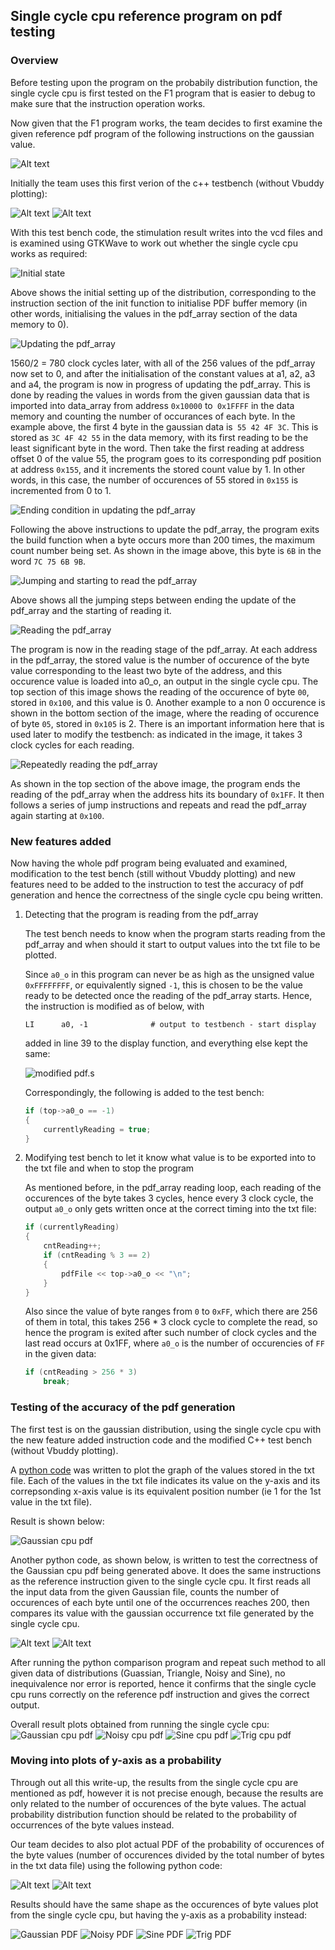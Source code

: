 ## Single cycle cpu reference program on pdf testing

### Overview
Before testing upon the program on the probabily distribution function, the single cycle cpu is first tested on the F1 program that is easier to debug to make sure that the instruction operation works. 

Now given that the F1 program works, the team decides to first examine the given reference pdf program of the following instructions on the gaussian value. 

![Alt text](../images/imagesLu/pdf_listing.jpg)

Initially the team uses this first verion of the c++ testbench (without Vbuddy plotting):

![Alt text](../images/imagesLu/image-6.png)
![Alt text](../images/imagesLu/image-7.png)

With this test bench code, the stimulation result writes into the vcd files and is examined using GTKWave to work out whether the single cycle cpu works as required:

![Initial state](../images/imagesLu/image.png)

Above shows the initial setting up of the distribution, corresponding to the instruction section of the init function to initialise PDF buffer memory (in other words, initialising the values in the pdf_array section of the data memory to 0).

![Updating the pdf_array](../images/imagesLu/image-1.png)

1560/2 = 780 clock cycles later, with all of the 256 values of the pdf_array now set to 0, and after the initialisation of the constant values at a1, a2, a3 and a4, the program is now in progress of updating the pdf_array. This is done by reading the values in words from the given gaussian data that is imported into data_array from address `0x10000` to` 0x1FFFF` in the data memory and counting the number of occurances of each byte. In the example above, the first 4 byte in the gaussian data is` 55 42 4F 3C`. This is stored as `3C 4F 42 55` in the data memory, with its first reading to be the least significant byte in the word. Then take the first reading at address offset 0 of the value 55, the program goes to its corresponding pdf position at address `0x155`, and it increments the stored count value by 1. In other words, in this case, the number of occurences of 55 stored in `0x155` is incremented from 0 to 1. 

![Ending condition in updating the pdf_array](../images/imagesLu/image-2.png)

Following the above instructions to update the pdf_array, the program exits the build function when a byte occurs more than 200 times, the maximum count number being set. As shown in the image above, this byte is `6B` in the word `7C 75 6B 9B`. 

![Jumping and starting to read the pdf_array](../images/imagesLu/image-3.png)

Above shows all the jumping steps between ending the update of the pdf_array and the starting of reading it. 

![Reading the pdf_array](../images/imagesLu/image-4.png)

The program is now in the reading stage of the pdf_array. At each address in the pdf_array, the stored value is the number of occurence of the byte value corresponding to the least two byte of the address, and this occurence value is loaded into a0_o, an output in the single cycle cpu. The top section of this image shows the reading of the occurence of byte `00`, stored in `0x100`, and this value is 0. Another example to a non 0 occurence is shown in the bottom section of the image, where the reading of occurence of byte `05`, stored in `0x105` is 2. There is an important information here that is used later to modify the testbench: as indicated in the image, it takes 3 clock cycles for each reading. 

![Repeatedly reading the pdf_array](../images/imagesLu/image-5.png)

As shown in the top section of the above image, the program ends the reading of the pdf_array when the address hits its boundary of `0x1FF`. It then follows a series of jump instructions and repeats and read the pdf_array again starting at `0x100`. 


### New features added 

Now having the whole pdf program being evaluated and examined, modification to the test bench (still without Vbuddy plotting) and new features need to be added to the instruction to test the accuracy of pdf generation and hence the correctness of the single cycle cpu being written. 

1. Detecting that the program is reading from the pdf_array

    The test bench needs to know when the program starts reading from the pdf_array and when should it start to output values into the txt file to be plotted. 

    Since `a0_o` in this program can never be as high as the unsigned value `0xFFFFFFFF`, or equivalently signed `-1`, this is chosen to be the value ready to be detected once the reading of the pdf_array starts. Hence, the instruction is modified as of below, with 

    ```
    LI      a0, -1              # output to testbench - start display
    ```  

    added in line 39 to the display function, and everything else kept the same:

    ![modified pdf.s](../images/imagesLu/image-8.png)

    Correspondingly, the following is added to the test bench:

    ``` C++
    if (top->a0_o == -1)
    {
        currentlyReading = true;
    }
    ```

2. Modifying test bench to let it know what value is to be exported into to the txt file and when to stop the program 

    As mentioned before, in the pdf_array reading loop, each reading of the occurences of the byte takes 3 cycles, hence every 3 clock cycle, the output `a0_o` only gets written once at the correct timing into the txt file:

    ``` C++
    if (currentlyReading)
    {
        cntReading++;
        if (cntReading % 3 == 2)
        {
            pdfFile << top->a0_o << "\n";
        }
    }
    ```
    
    Also since the value of byte ranges from `0` to `0xFF`, which there are 256 of them in total, this takes 256 * 3 clock cycle to complete the read, so hence the program is exited after such number of clock cycles and the last read occurs at 0x1FF, where `a0_o` is the number of occurencies of `FF` in the given data:

    ``` C++
    if (cntReading > 256 * 3)
        break;
    ```


### Testing of the accuracy of the pdf generation

The first test is on the gaussian distribution, using the single cycle cpu with the new feature added instruction code and the modified C++ test bench (without Vbuddy plotting). 

A [python code](https://github.com/luju1108/Team14/blob/6f943a7ff841b05931256c90f58ef241f779b7cb/RTL/plot_distribution.py) was written to plot the graph of the values stored in the txt file. Each of the values in the txt file indicates its value on the y-axis and its correpsonding x-axis value is its equivalent position number (ie 1 for the 1st value in the txt file). 

Result is shown below:

![Gaussian cpu pdf](../images/imagesLu/image-9.png)

Another python code, as shown below, is written to test the correctness of the Gaussian cpu pdf being generated above. It does the same instructions as the reference instruction given to the single cycle cpu. It first reads all the input data from the given Gaussian file, counts the number of occurences of each byte until one of the occurrences reaches 200, then compares its value with the gaussian occurrence txt file generated by the single cycle cpu. 

![Alt text](../images/imagesLu/image-12.png)
![Alt text](../images/imagesLu/image-13.png)

After running the python comparison program and repeat such method to all given data of distributions (Guassian, Triangle, Noisy and Sine), no inequivalence nor error is reported, hence it confirms that the single cycle cpu runs correctly on the reference pdf instruction and gives the correct output. 


Overall result plots obtained from running the single cycle cpu:
![Gaussian cpu pdf](../images/imagesLu/image-9.png)
![Noisy cpu pdf](../images/imagesLu/image-14.png)
![Sine cpu pdf](../images/imagesLu/image-15.png)
![Trig cpu pdf](../images/imagesLu/image-16.png)


### Moving into plots of y-axis as a probability

Through out all this write-up, the results from the single cycle cpu are mentioned as pdf, however it is not precise enough, because the results are only related to the number of occurences of the byte values. The actual probability distribution function should be related to the probability of occurrences of the byte values instead. 

Our team decides to also plot actual PDF of the probability of occurences of the byte values (number of occurences divided by the total number of bytes in the txt data file) using the following python code:

![Alt text](../images/imagesLu/image-17.png)
![Alt text](../images/imagesLu/image-18.png)

Results should have the same shape as the occurences of byte values plot from the single cycle cpu, but having the y-axis as a probability instead:

![Gaussian PDF](../images/imagesLu/image-19.png)
![Noisy PDF](../images/imagesLu/image-20.png)
![Sine PDF](../images/imagesLu/image-22.png)
![Trig PDF](../images/imagesLu/image-21.png)


